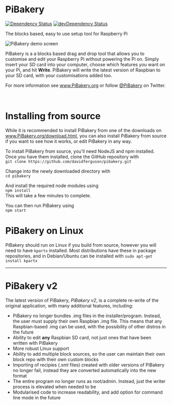 # PiBakery

[![Dependency Status](https://img.shields.io/david/davidferguson/pibakery.svg?maxAge=2592000)](https://david-dm.org/davidferguson/pibakery)
[![devDependency Status](https://img.shields.io/david/dev/davidferguson/pibakery.svg?maxAge=2592000)](https://david-dm.org/davidferguson/pibakery)

The blocks based, easy to use setup tool for Raspberry Pi

![PiBakery demo screen](http://pibakery.org/img/blocks-on-workspace.png#2)

PiBakery is a a blocks based drag and drop tool that allows you to customise and edit your Raspberry Pi without powering the Pi on. Simply insert your SD card into your computer, choose which features you want on your Pi, and hit **Write**. PiBakery will write the latest version of Raspbian to your SD card, with your customisations added too.

For more information see www.PiBakery.org or follow [@PiBakery](http://twitter.com/PiBakery) on Twitter.

</br>

# Installing from source

While it is recommended to install PiBakery from one of the downloads on www.PiBakery.org/download.html, you can also install PiBakery from source if you want to see how it works, or edit PiBakery in any way.

To install PiBakery from source, you'll need NodeJS and npm installed. Once you have them installed, clone the GitHub repository with
</br>
`git clone https://github.com/davidferguson/pibakery.git`

Change into the newly downloaded directory with
</br>
`cd pibakery`

And install the required node modules using
</br>
`npm install`
</br>
This will take a few minutes to complete.

You can then run PiBakery using
</br>
`npm start`

# PiBakery on Linux
PiBakery should run on Linux if you build from source, however you will need to have `kpartx` installed. Most distributions have these in package repositories, and in Debian/Ubuntu can be installed with
`sudo apt-get install kpartx`

----

# PiBakery v2
The latest version of PiBakery, *PiBakery v2*, is a complete re-write of the original application, with many additional features, including:

- PiBakery no longer bundles .img files in the installer/program. Instead, the user must supply their own Raspbian .img file. This means that any Raspbian-based .img can be used, with the possibility of other distros in the future
- Ability to edit **any** Raspbian SD card, not just ones that have been written with PiBakery
- More robust Linux support
- Ability to add multiple block sources, so the user can maintain their own block repo with their own custom blocks
- Importing of recipies (.xml files) created with older versions of PiBakery no longer fail, instead they are converted automatically into the new format
- The entire program no longer runs as root/admin. Instead, just the writer process is elevated when needed to be
- Modularised code to increase readability, and add option for command line mode in the future
